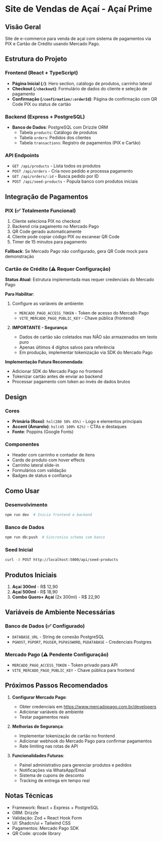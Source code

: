 # Site de Vendas de Açaí - Açaí Prime

## Visão Geral
Site de e-commerce para venda de açaí com sistema de pagamentos via PIX e Cartão de Crédito usando Mercado Pago.

## Estrutura do Projeto

### Frontend (React + TypeScript)
- **Página Inicial (`/`)**: Hero section, catálogo de produtos, carrinho lateral
- **Checkout (`/checkout`)**: Formulário de dados do cliente e seleção de pagamento
- **Confirmação (`/confirmation/:orderId`)**: Página de confirmação com QR Code PIX ou status de cartão

### Backend (Express + PostgreSQL)
- **Banco de Dados**: PostgreSQL com Drizzle ORM
  - Tabela `products`: Catálogo de produtos
  - Tabela `orders`: Pedidos dos clientes
  - Tabela `transactions`: Registro de pagamentos (PIX e Cartão)

### API Endpoints
- `GET /api/products` - Lista todos os produtos
- `POST /api/orders` - Cria novo pedido e processa pagamento
- `GET /api/orders/:id` - Busca pedido por ID
- `POST /api/seed-products` - Popula banco com produtos iniciais

## Integração de Pagamentos

### PIX (✅ Totalmente Funcional)
1. Cliente seleciona PIX no checkout
2. Backend cria pagamento no Mercado Pago
3. QR Code gerado automaticamente
4. Cliente pode copiar código PIX ou escanear QR Code
5. Timer de 15 minutos para pagamento

**Fallback**: Se Mercado Pago não configurado, gera QR Code mock para demonstração

### Cartão de Crédito (⚠️ Requer Configuração)
**Status Atual**: Estrutura implementada mas requer credenciais do Mercado Pago

**Para Habilitar**:
1. Configure as variáveis de ambiente:
   - `MERCADO_PAGO_ACCESS_TOKEN` - Token de acesso do Mercado Pago
   - `VITE_MERCADO_PAGO_PUBLIC_KEY` - Chave pública (frontend)

2. **IMPORTANTE - Segurança**: 
   - Dados de cartão são coletados mas NÃO são armazenados em texto puro
   - Apenas últimos 4 dígitos salvos para referência
   - Em produção, implementar tokenização via SDK do Mercado Pago

**Implementação Futura Recomendada**:
- Adicionar SDK do Mercado Pago no frontend
- Tokenizar cartão antes de enviar ao backend
- Processar pagamento com token ao invés de dados brutos

## Design

### Cores
- **Primária (Roxo)**: `hsl(280 50% 45%)` - Logo e elementos principais
- **Accent (Amarelo)**: `hsl(45 100% 62%)` - CTAs e destaques
- **Fonte**: Poppins (Google Fonts)

### Componentes
- Header com carrinho e contador de itens
- Cards de produto com hover effects
- Carrinho lateral slide-in
- Formulários com validação
- Badges de status e confiança

## Como Usar

### Desenvolvimento
```bash
npm run dev  # Inicia frontend e backend
```

### Banco de Dados
```bash
npm run db:push  # Sincroniza schema com banco
```

### Seed Inicial
```bash
curl -X POST http://localhost:5000/api/seed-products
```

## Produtos Iniciais
1. **Açaí 300ml** - R$ 12,90
2. **Açaí 500ml** - R$ 18,90
3. **Combo Quero+ Açaí** (2x 300ml) - R$ 22,90

## Variáveis de Ambiente Necessárias

### Banco de Dados (✅ Configurado)
- `DATABASE_URL` - String de conexão PostgreSQL
- `PGHOST`, `PGPORT`, `PGUSER`, `PGPASSWORD`, `PGDATABASE` - Credenciais Postgres

### Mercado Pago (⚠️ Pendente Configuração)
- `MERCADO_PAGO_ACCESS_TOKEN` - Token privado para API
- `VITE_MERCADO_PAGO_PUBLIC_KEY` - Chave pública para frontend

## Próximos Passos Recomendados

1. **Configurar Mercado Pago**:
   - Obter credenciais em https://www.mercadopago.com.br/developers
   - Adicionar variáveis de ambiente
   - Testar pagamentos reais

2. **Melhorias de Segurança**:
   - Implementar tokenização de cartão no frontend
   - Adicionar webhook do Mercado Pago para confirmar pagamentos
   - Rate limiting nas rotas de API

3. **Funcionalidades Futuras**:
   - Painel administrativo para gerenciar produtos e pedidos
   - Notificações via WhatsApp/Email
   - Sistema de cupons de desconto
   - Tracking de entrega em tempo real

## Notas Técnicas

- Framework: React + Express + PostgreSQL
- ORM: Drizzle
- Validação: Zod + React Hook Form
- UI: Shadcn/ui + Tailwind CSS
- Pagamentos: Mercado Pago SDK
- QR Code: qrcode library
